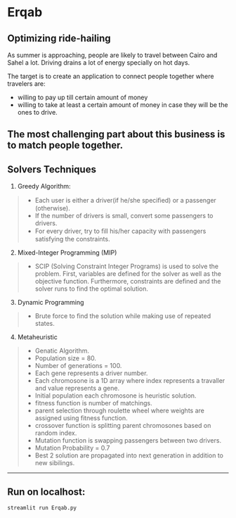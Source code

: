 # Erqab
## Optimizing ride-hailing

As summer is approaching, people are likely to travel between Cairo and Sahel a lot. Driving drains a lot of energy specially on hot days.  

The target is to create an application to connect people together where travelers are:
- willing to pay up till certain amount of money
- willing to take at least a certain amount of money in case they will be the ones to drive.

The most challenging part about this business is to match people together.
---
## Solvers Techniques
1. Greedy Algorithm:
>- Each user is either a driver(if he/she speciﬁed) or a passenger (otherwise).
>- If the number of drivers is small, convert some passengers to drivers.
>- For every driver, try to ﬁll his/her capacity with passengers satisfying the constraints.
2. Mixed-Integer Programming (MIP)
> - SCIP (Solving Constraint Integer Programs) is used to solve the problem. First, variables are defined for the solver as well as the objective function. Furthermore, constraints are defined and the solver runs to find the optimal solution.

3. Dynamic Programming
> - Brute force to find the solution while making use of repeated states.
4. Metaheuristic
> - Genatic Algorithm.
> - Population size = 80.
> - Number of generations = 100.
> - Each gene represents a driver number.
> - Each chromosone is a 1D array where index represents a travaller and value represents a gene.
> - Initial population each chromosone is heuristic solution.
> - fitness function is number of matchings.
> - parent selection through roulette wheel where weights are assigned using fitness function.
> - crossover function is splitting parent chromosones based on random index.
> - Mutation function is swapping passengers between two drivers.
> - Mutation Probability = 0.7
> - Best 2 solution are propagated into next generation in addition to new sibilings.

---
## Run on localhost:
`streamlit run Erqab.py`
